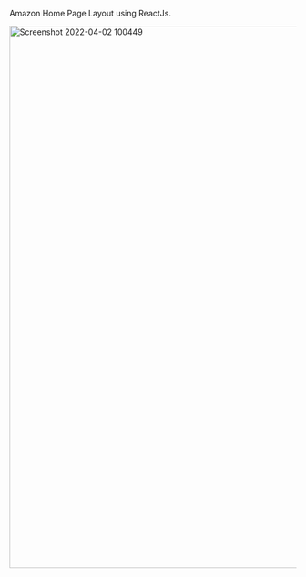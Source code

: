 
Amazon Home Page Layout using ReactJs.


<img width="950" alt="Screenshot 2022-04-02 100449" src="https://user-images.githubusercontent.com/83805601/161366436-d04c94ac-943d-4413-886e-4b03ac781ba1.png">
